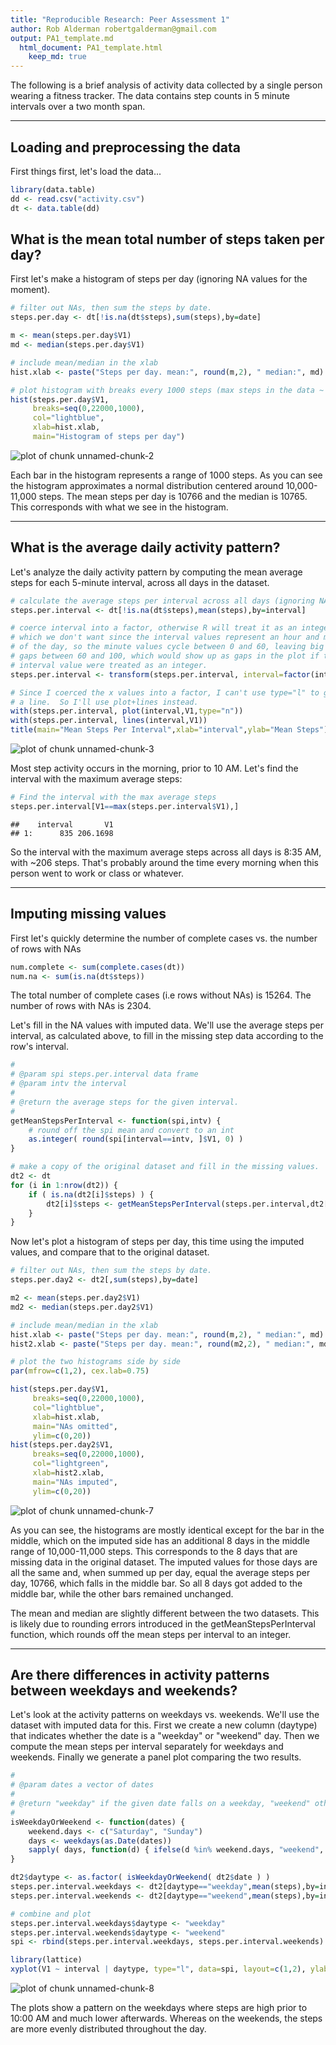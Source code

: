 ```yaml
---
title: "Reproducible Research: Peer Assessment 1"
author: Rob Alderman robertgalderman@gmail.com
output: PA1_template.md
  html_document: PA1_template.html
    keep_md: true
---
```



The following is a brief analysis of activity data collected by a single person
wearing a fitness tracker.  The data contains step counts in 5 minute intervals
over a two month span.


--------------------------------------------------------------------------------------
## Loading and preprocessing the data

First things first, let's load the data...



```r
library(data.table)
dd <- read.csv("activity.csv")
dt <- data.table(dd)
```


## What is the mean total number of steps taken per day?


First let's make a histogram of steps per day (ignoring NA values for the moment).



```r
# filter out NAs, then sum the steps by date. 
steps.per.day <- dt[!is.na(dt$steps),sum(steps),by=date]

m <- mean(steps.per.day$V1)
md <- median(steps.per.day$V1)

# include mean/median in the xlab
hist.xlab <- paste("Steps per day. mean:", round(m,2), " median:", md)

# plot histogram with breaks every 1000 steps (max steps in the data ~ 21000)
hist(steps.per.day$V1, 
     breaks=seq(0,22000,1000), 
     col="lightblue", 
     xlab=hist.xlab, 
     main="Histogram of steps per day")
```

![plot of chunk unnamed-chunk-2](figure/unnamed-chunk-2-1.png) 


Each bar in the histogram represents a range of 1000 steps.  As you can see 
the histogram approximates a normal distribution centered around 10,000-11,000 steps. 
The mean steps per day is 10766 and the median is 10765.
This corresponds with what we see in the histogram.


--------------------------------------------------------------------------------------
## What is the average daily activity pattern?


Let's analyze the daily activity pattern by computing the mean average steps
for each 5-minute interval, across all days in the dataset.


```r
# calculate the average steps per interval across all days (ignoring NAs)
steps.per.interval <- dt[!is.na(dt$steps),mean(steps),by=interval]

# coerce interval into a factor, otherwise R will treat it as an integer,
# which we don't want since the interval values represent an hour and minute
# of the day, so the minute values cycle between 0 and 60, leaving big
# gaps between 60 and 100, which would show up as gaps in the plot if the
# interval value were treated as an integer.
steps.per.interval <- transform(steps.per.interval, interval=factor(interval))

# Since I coerced the x values into a factor, I can't use type="l" to generate
# a line.  So I'll use plot+lines instead.
with(steps.per.interval, plot(interval,V1,type="n"))
with(steps.per.interval, lines(interval,V1))
title(main="Mean Steps Per Interval",xlab="interval",ylab="Mean Steps")
```

![plot of chunk unnamed-chunk-3](figure/unnamed-chunk-3-1.png) 

Most step activity occurs in the morning, prior to 10 AM. Let's find the interval
with the maximum average steps:



```r
# Find the interval with the max average steps
steps.per.interval[V1==max(steps.per.interval$V1),]
```

```
##    interval       V1
## 1:      835 206.1698
```


So the interval with the maximum average steps across all days is 8:35 AM,
with ~206 steps.  That's probably around the time every morning 
when this person went to work or class or whatever.


--------------------------------------------------------------------------------------
## Imputing missing values


First let's quickly determine the number of complete cases vs. the number of rows with NAs



```r
num.complete <- sum(complete.cases(dt))
num.na <- sum(is.na(dt$steps))
```


The total number of complete cases (i.e rows without NAs) is 15264.
The number of rows with NAs is 2304. 

Let's fill in the NA values with imputed data.  We'll use the average steps per interval,
as calculated above, to fill in the missing step data according to the row's interval.



```r
#
# @param spi steps.per.interval data frame
# @param intv the interval
#
# @return the average steps for the given interval.
# 
getMeanStepsPerInterval <- function(spi,intv) {
    # round off the spi mean and convert to an int
    as.integer( round(spi[interval==intv, ]$V1, 0) )
}

# make a copy of the original dataset and fill in the missing values.
dt2 <- dt
for (i in 1:nrow(dt2)) {
    if ( is.na(dt2[i]$steps) ) {
        dt2[i]$steps <- getMeanStepsPerInterval(steps.per.interval,dt2[i]$interval)
    }
}
```


Now let's plot a histogram of steps per day, this time using the imputed values, and compare
that to the original dataset.



```r
# filter out NAs, then sum the steps by date. 
steps.per.day2 <- dt2[,sum(steps),by=date]

m2 <- mean(steps.per.day2$V1)
md2 <- median(steps.per.day2$V1)

# include mean/median in the xlab
hist.xlab <- paste("Steps per day. mean:", round(m,2), " median:", md)
hist2.xlab <- paste("Steps per day. mean:", round(m2,2), " median:", md2)

# plot the two histograms side by side
par(mfrow=c(1,2), cex.lab=0.75)

hist(steps.per.day$V1, 
     breaks=seq(0,22000,1000), 
     col="lightblue", 
     xlab=hist.xlab, 
     main="NAs omitted", 
     ylim=c(0,20))
hist(steps.per.day2$V1, 
     breaks=seq(0,22000,1000), 
     col="lightgreen", 
     xlab=hist2.xlab, 
     main="NAs imputed", 
     ylim=c(0,20))
```

![plot of chunk unnamed-chunk-7](figure/unnamed-chunk-7-1.png) 


As you can see, the histograms are mostly identical except for the bar in the middle, which on the imputed
side has an additional 8 days in the middle range of 10,000-11,000 steps.  This corresponds to the 8 days that are missing data in the original
dataset.  The imputed values for those days are all the same and, when summed up per day, equal 
the average steps per day, 10766, which falls in the middle bar.  So all 8 days got added to the middle
bar, while the other bars remained unchanged.

The mean and median are slightly different between the two datasets.  This is likely due to rounding errors introduced
in the getMeanStepsPerInterval function, which rounds off the mean steps per interval to an integer.


--------------------------------------------------------------------------------------
## Are there differences in activity patterns between weekdays and weekends?


Let's look at the activity patterns on weekdays vs. weekends.  We'll use the dataset
with imputed data for this.  First we create a new column (daytype) that indicates whether the
date is a "weekday" or "weekend" day.  Then we compute the mean steps per interval separately
for weekdays and weekends.  Finally we generate a panel plot comparing the two results.



```r
#
# @param dates a vector of dates
#
# @return "weekday" if the given date falls on a weekday, "weekend" otherwise.
#
isWeekdayOrWeekend <- function(dates) {
    weekend.days <- c("Saturday", "Sunday")
    days <- weekdays(as.Date(dates))
    sapply( days, function(d) { ifelse(d %in% weekend.days, "weekend", "weekday") }, USE.NAMES=F )
}

dt2$daytype <- as.factor( isWeekdayOrWeekend( dt2$date ) )
steps.per.interval.weekdays <- dt2[daytype=="weekday",mean(steps),by=interval]
steps.per.interval.weekends <- dt2[daytype=="weekend",mean(steps),by=interval]

# combine and plot
steps.per.interval.weekdays$daytype <- "weekday"
steps.per.interval.weekends$daytype <- "weekend"
spi <- rbind(steps.per.interval.weekdays, steps.per.interval.weekends)

library(lattice)
xyplot(V1 ~ interval | daytype, type="l", data=spi, layout=c(1,2), ylab="Mean Number of Steps")
```

![plot of chunk unnamed-chunk-8](figure/unnamed-chunk-8-1.png) 


The plots show a pattern on the weekdays where steps are high prior to 10:00 AM
and much lower afterwards.  Whereas on the weekends, the steps are more evenly
distributed throughout the day.  


